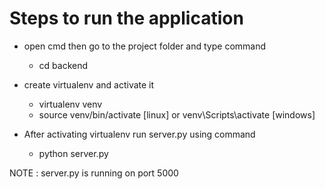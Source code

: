 # Steps to run the application

- open cmd then go to the project folder and type command 
  - cd backend

- create virtualenv and activate it
  - virtualenv venv
  - source venv/bin/activate [linux]  or venv\Scripts\activate [windows]

- After activating virtualenv run server.py using command
   - python server.py 

NOTE : server.py is running on port 5000 
